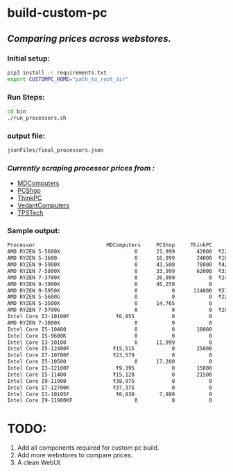 # build-custom-pc
## _Comparing prices across webstores._

### Initial setup:
```sh
pip3 install -r requirements.txt
export CUSTOMPC_HOME="path_to_root_dir"
```

### Run Steps:
```sh
cd bin
./run_processors.sh
```

### output file:
```sh
jsonFiles/final_processors.json
```

### _Currently scraping processor prices from :_
- [MDComputers](https://mdcomputers.in/)
- [PCShop](https://www.pcshop.in//)
- [ThinkPC](https://www.thinkpc.in/)
- [VedantComputers](https://www.vedantcomputers.com/)
- [TPSTech](https://www.tpstech.in/)

### Sample output:
```sh
Processor                     	MDComputers	    PCShop	   ThinkPC	    Vedant	   TPSTech
AMD RYZEN 5-5600X             	         0	    21,999	     42000	₹22,250.00	Rs. 22,299
AMD RYZEN 5-3600              	         0	    16,999	     24000	₹16,750.00	Rs. 16,799
AMD RYZEN 9-5900X             	         0	    43,500	     78000	₹42,000.00	Rs. 42,249
AMD RYZEN 7-5800X             	         0	    33,999	     62000	₹33,400.00	Rs. 33,490
AMD RYZEN 7-3700X             	         0	    26,999	         0	₹24,650.00	Rs. 25,999
AMD RYZEN 9-3900X             	         0	    45,250	         0	         0	Rs. 37,890
AMD RYZEN 9-5950X             	         0	         0	    114000	₹57,700.00	Rs. 57,899
AMD RYZEN 5-5600G             	         0	         0	         0	₹22,280.00	Rs. 22,280
AMD RYZEN 5-3500X             	         0	    14,765	         0	         0	Rs. 14,700
AMD RYZEN 7-5700G             	         0	         0	         0	₹28,250.00	Rs. 28,380
Intel Core I3-10100F          	   ₹6,855 	         0	         0	         0	 Rs. 6,859
AMD RYZEN 7-3800X             	         0	         0	         0	         0	Rs. 25,900
Intel Core I5-10400           	         0	         0	     18000	         0	Rs. 13,910
Intel Core I5-9600K           	         0	         0	         0	         0	Rs. 14,990
Intel Core I3-10100           	         0	    11,999	         0	         0	 Rs. 9,399
Intel Core I5-12400F          	  ₹15,515 	         0	     25000	         0	Rs. 15,820
Intel Core I7-10700F          	  ₹23,579 	         0	         0	         0	Rs. 23,700
Intel Core I5-10500           	         0	    17,200	         0	         0	Rs. 17,499
Intel Core I3-12100F          	   ₹9,395 	         0	     15000	         0	 Rs. 9,450
Intel Core I5-11400           	  ₹15,120 	         0	     21500	         0	Rs. 15,260
Intel Core I9-11900           	  ₹38,975 	         0	         0	         0	Rs. 38,999
Intel Core I7-12700K          	  ₹37,375 	         0	         0	         0	Rs. 37,900
Intel Core I3-10105F          	   ₹6,830 	     7,800	         0	         0	 Rs. 7,120
Intel Core I9-11900KF         	         0	         0	         0	         0	Rs. 36,690
```

# TODO:
1. Add all components required for custom pc build.
2. Add more webstores to compare prices.
3. A clean WebUI.

